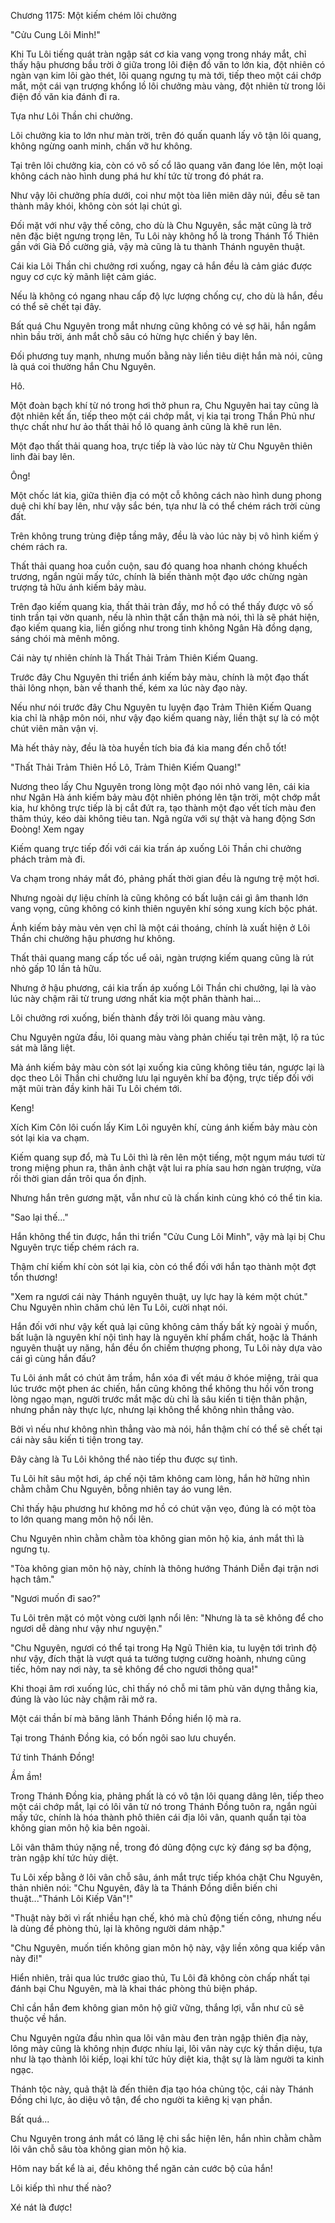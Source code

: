 




Chương 1175: Một kiếm chém lôi chưởng


"Cửu Cung Lôi Minh!"

Khi Tu Lôi tiếng quát tràn ngập sát cơ kia vang vọng trong nháy mắt, chỉ thấy hậu phương bầu trời ở giữa trong lôi điện đồ văn to lớn kia, đột nhiên có ngàn vạn kim lôi gào thét, lôi quang ngưng tụ mà tới, tiếp theo một cái chớp mắt, một cái vạn trượng khổng lồ lôi chưởng màu vàng, đột nhiên từ trong lôi điện đồ văn kia đánh đi ra.

Tựa như Lôi Thần chi chưởng.

Lôi chưởng kia to lớn như màn trời, trên đó quấn quanh lấy vô tận lôi quang, không ngừng oanh minh, chấn vỡ hư không.

Tại trên lôi chưởng kia, còn có vô số cổ lão quang văn đang lóe lên, một loại không cách nào hình dung phá hư khí tức từ trong đó phát ra.

Như vậy lôi chưởng phía dưới, coi như một tòa liên miên dãy núi, đều sẽ tan thành mây khói, không còn sót lại chút gì.

Đối mặt với như vậy thế công, cho dù là Chu Nguyên, sắc mặt cũng là trở nên đặc biệt ngưng trọng lên, Tu Lôi này không hổ là trong Thánh Tổ Thiên gần với Già Đồ cường giả, vậy mà cũng là tu thành Thánh nguyên thuật.

Cái kia Lôi Thần chi chưởng rơi xuống, ngay cả hắn đều là cảm giác được nguy cơ cực kỳ mãnh liệt cảm giác.

Nếu là không có ngang nhau cấp độ lực lượng chống cự, cho dù là hắn, đều có thể sẽ chết tại đây.

Bất quá Chu Nguyên trong mắt nhưng cũng không có vẻ sợ hãi, hắn ngắm nhìn bầu trời, ánh mắt chỗ sâu có hừng hực chiến ý bay lên.

Đối phương tuy mạnh, nhưng muốn bằng này liền tiêu diệt hắn mà nói, cũng là quá coi thường hắn Chu Nguyên.

Hô.

Một đoàn bạch khí từ nó trong hơi thở phun ra, Chu Nguyên hai tay cũng là đột nhiên kết ấn, tiếp theo một cái chớp mắt, vị kia tại trong Thần Phủ như thực chất như hư ảo thất thải hồ lô quang ảnh cũng là khẽ run lên.

Một đạo thất thải quang hoa, trực tiếp là vào lúc này từ Chu Nguyên thiên linh đài bay lên.

Ông!

Một chốc lát kia, giữa thiên địa có một cỗ không cách nào hình dung phong duệ chi khí bay lên, như vậy sắc bén, tựa như là có thể chém rách trời cùng đất.

Trên không trung trùng điệp tầng mây, đều là vào lúc này bị vô hình kiếm ý chém rách ra.

Thất thải quang hoa cuồn cuộn, sau đó quang hoa nhanh chóng khuếch trương, ngắn ngủi mấy tức, chính là biến thành một đạo ước chừng ngàn trượng tả hữu ánh kiếm bảy màu.

Trên đạo kiếm quang kia, thất thải tràn đầy, mơ hồ có thể thấy được vô số tinh trần tại vờn quanh, nếu là nhìn thật cẩn thận mà nói, thì là sẽ phát hiện, đạo kiếm quang kia, liền giống như trong tinh không Ngân Hà đồng dạng, sáng chói mà mênh mông.

Cái này tự nhiên chính là Thất Thải Trảm Thiên Kiếm Quang.

Trước đây Chu Nguyên thi triển ánh kiếm bảy màu, chính là một đạo thất thải lông nhọn, bàn về thanh thế, kém xa lúc này đạo này.

Nếu như nói trước đây Chu Nguyên tu luyện đạo Trảm Thiên Kiếm Quang kia chỉ là nhập môn nói, như vậy đạo kiếm quang này, liền thật sự là có một chút viên mãn vận vị.

Mà hết thảy này, đều là tòa huyền tích bia đá kia mang đến chỗ tốt!

"Thất Thải Trảm Thiên Hồ Lô, Trảm Thiên Kiếm Quang!"

Nương theo lấy Chu Nguyên trong lòng một đạo nói nhỏ vang lên, cái kia như Ngân Hà ánh kiếm bảy màu đột nhiên phóng lên tận trời, một chớp mắt kia, hư không trực tiếp là bị cắt đứt ra, tạo thành một đạo vết tích màu đen thâm thúy, kéo dài không tiêu tan. Ngã ngửa với sự thật và hang động Sơn Đoòng! Xem ngay

Kiếm quang trực tiếp đối với cái kia trấn áp xuống Lôi Thần chi chưởng phách trảm mà đi.

Va chạm trong nháy mắt đó, phảng phất thời gian đều là ngưng trệ một hơi.

Nhưng ngoài dự liệu chính là cũng không có bất luận cái gì âm thanh lớn vang vọng, cũng không có kinh thiên nguyên khí sóng xung kích bộc phát.

Ánh kiếm bảy màu vẻn vẹn chỉ là một cái thoáng, chính là xuất hiện ở Lôi Thần chi chưởng hậu phương hư không.

Thất thải quang mang cấp tốc uể oải, ngàn trượng kiếm quang cũng là rút nhỏ gấp 10 lần tả hữu.

Nhưng ở hậu phương, cái kia trấn áp xuống Lôi Thần chi chưởng, lại là vào lúc này chậm rãi từ trung ương nhất kia một phân thành hai...

Lôi chưởng rơi xuống, biến thành đầy trời lôi quang màu vàng.

Chu Nguyên ngửa đầu, lôi quang màu vàng phản chiếu tại trên mặt, lộ ra túc sát mà lăng liệt.

Mà ánh kiếm bảy màu còn sót lại xuống kia cũng không tiêu tán, ngược lại là dọc theo Lôi Thần chi chưởng lưu lại nguyên khí ba động, trực tiếp đối với mặt mũi tràn đầy kinh hãi Tu Lôi chém tới.

Keng!

Xích Kim Côn lôi cuốn lấy Kim Lôi nguyên khí, cùng ánh kiếm bảy màu còn sót lại kia va chạm.

Kiếm quang sụp đổ, mà Tu Lôi thì là rên lên một tiếng, một ngụm máu tươi từ trong miệng phun ra, thân ảnh chật vật lui ra phía sau hơn ngàn trượng, vừa rồi thời gian dần trôi qua ổn định.

Nhưng hắn trên gương mặt, vẫn như cũ là chấn kinh cùng khó có thể tin kia.

"Sao lại thế..."

Hắn không thể tin được, hắn thi triển "Cửu Cung Lôi Minh", vậy mà lại bị Chu Nguyên trực tiếp chém rách ra.

Thậm chí kiếm khí còn sót lại kia, còn có thể đối với hắn tạo thành một đợt tổn thương!

"Xem ra ngươi cái này Thánh nguyên thuật, uy lực hay là kém một chút." Chu Nguyên nhìn chăm chú lên Tu Lôi, cười nhạt nói.

Hắn đối với như vậy kết quả lại cũng không cảm thấy bất kỳ ngoài ý muốn, bất luận là nguyên khí nội tình hay là nguyên khí phẩm chất, hoặc là Thánh nguyên thuật uy năng, hắn đều ổn chiếm thượng phong, Tu Lôi này dựa vào cái gì cùng hắn đấu?

Tu Lôi ánh mắt có chút âm trầm, hắn xóa đi vết máu ở khóe miệng, trải qua lúc trước một phen ác chiến, hắn cũng không thể không thu hồi vốn trong lòng ngạo mạn, người trước mắt mặc dù chỉ là sâu kiến ti tiện thân phận, nhưng phần này thực lực, nhưng lại không thể không nhìn thẳng vào.

Bởi vì nếu như không nhìn thẳng vào mà nói, hắn thậm chí có thể sẽ chết tại cái này sâu kiến ti tiện trong tay.

Đây càng là Tu Lôi không thể nào tiếp thu được sự tình.

Tu Lôi hít sâu một hơi, áp chế nội tâm không cam lòng, hắn hờ hững nhìn chằm chằm Chu Nguyên, bỗng nhiên tay áo vung lên.

Chỉ thấy hậu phương hư không mơ hồ có chút vặn vẹo, đúng là có một tòa to lớn quang mang môn hộ nổi lên.

Chu Nguyên nhìn chằm chằm tòa không gian môn hộ kia, ánh mắt thì là ngưng tụ.

"Tòa không gian môn hộ này, chính là thông hướng Thánh Diễn đại trận nơi hạch tâm."

"Ngươi muốn đi sao?"

Tu Lôi trên mặt có một vòng cười lạnh nổi lên: "Nhưng là ta sẽ không để cho ngươi dễ dàng như vậy như nguyện."

"Chu Nguyên, ngươi có thể tại trong Hạ Ngũ Thiên kia, tu luyện tới trình độ như vậy, đích thật là vượt quá ta tưởng tượng cường hoành, nhưng cũng tiếc, hôm nay nơi này, ta sẽ không để cho ngươi thông qua!"

Khi thoại âm rơi xuống lúc, chỉ thấy nó chỗ mi tâm phù văn dựng thẳng kia, đúng là vào lúc này chậm rãi mở ra.

Một cái thần bí mà băng lãnh Thánh Đồng hiển lộ mà ra.

Tại trong Thánh Đồng kia, có bốn ngôi sao lưu chuyển.

Tứ tinh Thánh Đồng!

Ầm ầm!

Trong Thánh Đồng kia, phảng phất là có vô tận lôi quang dâng lên, tiếp theo một cái chớp mắt, lại có lôi vân từ nó trong Thánh Đồng tuôn ra, ngắn ngủi mấy tức, chính là hóa thành phô thiên cái địa lôi vân, quanh quẩn tại tòa không gian môn hộ kia bên ngoài.

Lôi vân thâm thúy nặng nề, trong đó dũng động cực kỳ đáng sợ ba động, tràn ngập khí tức hủy diệt.

Tu Lôi xếp bằng ở lôi vân chỗ sâu, ánh mắt trực tiếp khóa chặt Chu Nguyên, thản nhiên nói: "Chu Nguyên, đây là ta Thánh Đồng diễn biến chi thuật..."Thánh Lôi Kiếp Vân"!"

"Thuật này bởi vì rất nhiều hạn chế, khó mà chủ động tiến công, nhưng nếu là dùng để phòng thủ, lại là không người dám nhập."

"Chu Nguyên, muốn tiến không gian môn hộ này, vậy liền xông qua kiếp vân này đi!"

Hiển nhiên, trải qua lúc trước giao thủ, Tu Lôi đã không còn chấp nhất tại đánh bại Chu Nguyên, mà là khai thác phòng thủ biện pháp.

Chỉ cần hắn đem không gian môn hộ giữ vững, thắng lợi, vẫn như cũ sẽ thuộc về hắn.

Chu Nguyên ngửa đầu nhìn qua lôi vân màu đen tràn ngập thiên địa này, lông mày cũng là không nhịn được nhíu lại, lôi vân này cực kỳ thần diệu, tựa như là tạo thành lôi kiếp, loại khí tức hủy diệt kia, thật sự là làm người ta kinh ngạc.

Thánh tộc này, quả thật là đến thiên địa tạo hóa chủng tộc, cái này Thánh Đồng chi lực, ảo diệu vô tận, để cho người ta kiêng kị vạn phần.

Bất quá...

Chu Nguyên trong ánh mắt có lăng lệ chi sắc hiện lên, hắn nhìn chằm chằm lôi vân chỗ sâu tòa không gian môn hộ kia.

Hôm nay bất kể là ai, đều không thể ngăn cản cước bộ của hắn!

Lôi kiếp thì như thế nào?

Xé nát là được!




